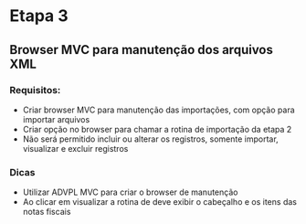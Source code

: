 # Etapa 3

## Browser MVC para manutenção dos arquivos XML

### Requisitos:

* Criar browser MVC para manutenção das importações, com opção para importar arquivos
* Criar opção no browser para chamar a rotina de importação da etapa 2
* Não será permitido incluir ou alterar os registros, somente importar, visualizar e excluir registros

### Dicas

* Utilizar ADVPL MVC para criar o browser de manutenção
* Ao clicar em visualizar a rotina de deve exibir o cabeçalho e os itens das notas fiscais